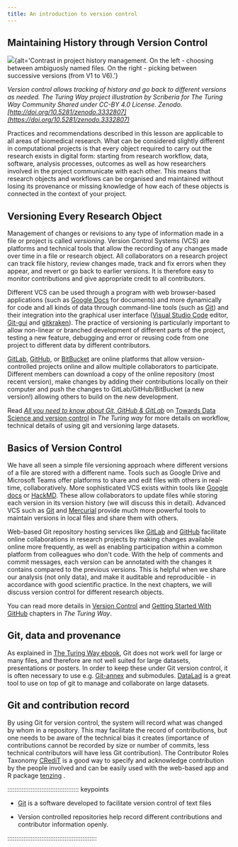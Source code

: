 ```yaml
---
title: An introduction to version control
---
```


## Maintaining History through Version Control



![](https://zenodo.org/api/iiif/v2/0c0188d3-d03c-4830-a6e3-00405f5c22fa:df931888-09af-4eac-945f-0c208be0c26b:ProjectHistory.jpg/full/750,/0/default.jpg){alt='Contrast in project history management. On the left - choosing between ambiguosly named files. On the right - picking between successive versions (from V1 to V6).'}

*Version control allows tracking of history and go back to different versions as needed. The Turing Way project illustration by Scriberia for The Turing Way Community Shared under CC-BY 4.0 License. Zenodo. [http://doi.org/10.5281/zenodo.3332807](https://doi.org/10.5281/zenodo.3332807)*

Practices and recommendations described in this lesson are applicable to all areas of biomedical research. What can be considered slightly different in computational projects is that every object required to carry out the research exists in digital form: starting from research workflow, data, software, analysis processes, outcomes as well as how researchers involved in the project communicate with each other.
This means that research objects and workflows can be organised and maintained without losing its provenance or missing knowledge of how each of these objects is connected in the context of your project.

## Versioning Every Research Object

Management of changes or revisions to any type of information made in a file or project is called *versioning*.
Version Control Systems (VCS) are platforms and technical tools that allow the recording of any changes made over time in a file or research object.
All collaborators on a research project can track file history, review changes made, track and fix errors when they appear, and revert or go back to earlier versions. It is therefore easy to monitor contributions and give appropriate credit to all contributors. 

Different VCS can be used through a program with web browser-based applications (such as [Google Docs](https://docs.google.com/) for documents) and more dynamically for code and all kinds of data through command-line tools (such as [Git](https://en.wikipedia.org/wiki/Git)) and their integration into the graphical user interface ([Visual Studio Code](https://code.visualstudio.com/) editor, [Git-gui](https://git-scm.com/downloads/guis) and [gitkraken](https://www.gitkraken.com/)).
The practice of versioning is particularly important to allow non-linear or branched development of different parts of the project, testing a new feature, debugging and error or reusing code from one project to different data by different contributors.

[GitLab](https://about.gitlab.com/), [GitHub](https://github.com/), or [BitBucket](https://bitbucket.org) are online platforms that allow version-controlled projects online and allow multiple collaborators to participate. Different members can download a copy of the online repository (most recent version), make changes by adding their contributions locally on their computer and push the changes to GitLab/GitHub/BitBucket (a new version!) allowing others to build on the new development.

Read *[All you need to know about Git, GitHub \& GitLab](https://towardsdatascience.com/all-you-need-to-know-about-git-github-gitlab-24a853422ff3)* on [Towards Data Science and version control](https://the-turing-way.netlify.app/reproducible-research/vcs.html) in *The Turing way* for more details on workflow, technical details of using git and versioning large datasets.

## Basics of Version Control 

We have all seen a simple file versioning approach where different versions of a file are stored with a different name.
Tools such as Google Drive and Microsoft Teams offer platforms to share and edit files with others in real-time, collaboratively.
More sophisticated VCS exists within tools like [Google docs](https://docs.google.com/) or [HackMD](https://hackmd.io/).
These allow collaborators to update files while storing each version in its version history (we will discuss this in detail).
Advanced VCS such as [Git](https://git-scm.com/) and [Mercurial](https://www.mercurial-scm.org/) provide much more powerful tools to maintain versions in local files and share them with others.

Web-based Git repository hosting services like [GitLab](https://about.gitlab.com/) and [GitHub](https://github.com/) facilitate online collaborations in research projects by making changes available online more frequently, as well as enabling participation within a common platform from colleagues who don't code.
With the help of comments and commit messages, each version can be annotated with the changes it contains compared to the previous versions.
This is helpful when we share our analysis (not only data), and make it auditable and reproducible - in accordance with good scientific practice.
In the next chapters, we will discuss version control for different research objects.

You can read more details in [Version Control](https://the-turing-way.netlify.app/reproducible-research/vcs.html) and [Getting Started With GitHub](https://the-turing-way.netlify.app/collaboration/github-novice.html) chapters in *The Turing Way*.

## Git, data and provenance

As explained in [The Turing Way ebook](https://the-turing-way.netlify.app/index.html), Git does not work well for large or many files, and therefore are not well suited for large datasets, presentations or posters.
In order to keep these under Git version control, it is often necessary to use e.g. [Git-annex](https://git-annex.branchable.com/) and submodules. [DataLad](https://www.datalad.org/) is a great tool to use on top of git to manage and collaborate on large datasets.

## Git and contribution record

By using Git for version control, the system will record what was changed by whom in a repository.
This may facilitate the record of contributions, but one needs to be aware of the technical bias it creates (importance of contributions cannot be recorded by size or number of commits, less technical contributors will have less Git contribution). 
The Contributor Roles Taxonomy [CRediT](https://credit.niso.org/) is a good way to specify and acknowledge contribution by the people involved and can be easily used with the web-based app and R package [tenzing](https://tenzing.club) .

:::::::::::::::::::::::::::::::::::::::: keypoints

- [Git](https://git-scm.com/) is a software developed to facilitate version control of text files

- Version controlled repositories help record different contributions and contributor information openly.


::::::::::::::::::::::::::::::::::::::::::::::::::


